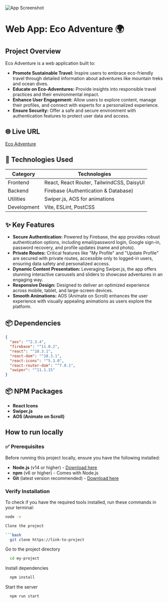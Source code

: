 ![App Screenshot](https://i.ibb.co.com/DsD0cmf/eco-adventure.png?w=1000&h=400)

# Web App: Eco Adventure 🌍

## Project Overview

Eco Adventure is a web application built to:

- **Promote Sustainable Travel:** Inspire users to embrace eco-friendly travel through detailed information about adventures like mountain treks and ocean dives.
- **Educate on Eco-Adventures:** Provide insights into responsible travel practices and their environmental impact.
- **Enhance User Engagement:** Allow users to explore content, manage their profiles, and connect with experts for a personalized experience.
- **Ensure Security:** Offer a safe and secure environment with authentication features to protect user data and access.

## 🌐 Live URL

[Eco Adventure](https://eco-adventure-experience.netlify.app/)

## 🚀 **Technologies Used**  

| **Category** | **Technologies**                             |
|--------------|-----------------------------------------------|
| Frontend     | React, React Router, TailwindCSS, DaisyUI    |
| Backend      | Firebase (Authentication & Database)         |
| Utilities    | Swiper.js, AOS for animations                 |
| Development  | Vite, ESLint, PostCSS                         |


## ✨ Key Features

- **Secure Authentication:** Powered by Firebase, the app provides robust authentication options, including email/password login, Google sign-in, password recovery, and profile updates (name and photo).
- **Private Routes:** Critical features like "My Profile" and "Update Profile" are secured with private routes, accessible only to logged-in users, ensuring data safety and personalized access.
- **Dynamic Content Presentation:** Leveraging Swiper.js, the app offers stunning interactive carousels and sliders to showcase adventures in an engaging way.
- **Responsive Design:** Designed to deliver an optimized experience across mobile, tablet, and large-screen devices.
- **Smooth Animations:** AOS (Animate on Scroll) enhances the user experience with visually appealing animations as users explore the platform.

## 📦 **Dependencies**  
```json
{
  "aos": "^2.3.4",
  "firebase": "^11.0.2",
  "react": "^18.3.1",
  "react-dom": "^18.3.1",
  "react-icons": "^5.3.0",
  "react-router-dom": "^7.0.1",
  "swiper": "^11.1.15"
}
```

## 📦 NPM Packages

- **React Icons**
- **Swiper.js**
- **AOS (Animate on Scroll)**

## How to run locally

### ✅ Prerequisites

Before running this project locally, ensure you have the following installed:

- **Node.js** (v14 or higher) - [Download here](https://nodejs.org/)
- **npm** (v6 or higher) - Comes with Node.js
- **Git** (latest version recommended) - [Download here](https://git-scm.com/)

### Verify Installation
To check if you have the required tools installed, run these commands in your terminal:

```bash
node -v

Clone the project

```bash
  git clone https://link-to-project
```

Go to the project directory

```bash
  cd my-project
```

Install dependencies

```bash
  npm install
```

Start the server

```bash
  npm run start
```
